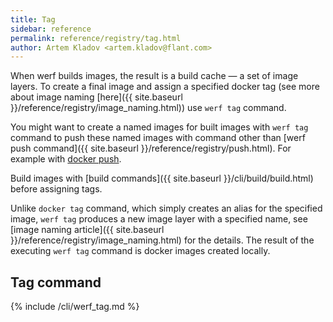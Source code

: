 ```yaml
---
title: Tag
sidebar: reference
permalink: reference/registry/tag.html
author: Artem Kladov <artem.kladov@flant.com>
---
```


When werf builds images, the result is a build cache — a set of image layers. To create a final image and assign a specified docker tag (see more about image naming [here]({{ site.baseurl }}/reference/registry/image_naming.html)) use `werf tag` command.

You might want to create a named images for built images with `werf tag` command to push these named images with command other than [werf push command]({{ site.baseurl }}/reference/registry/push.html). For example with [docker push](https://docs.docker.com/engine/reference/commandline/image_push/).

Build images with [build commands]({{ site.baseurl }}/cli/build/build.html) before assigning tags.

Unlike `docker tag` command, which simply creates an alias for the specified image, `werf tag` produces a new image layer with a specified name, see [image naming article]({{ site.baseurl }}/reference/registry/image_naming.html) for the details. The result of the executing `werf tag` command is docker images created locally.

## Tag command

{% include /cli/werf_tag.md %}
